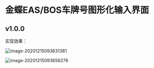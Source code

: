 # 金蝶EAS/BOS车牌号图形化输入界面

## v1.0.0

实现效果：

![image-20201215093631381](C:\Users\veeja\AppData\Roaming\Typora\typora-user-images\image-20201215093631381.png)

![image-20201215093656278](C:\Users\veeja\AppData\Roaming\Typora\typora-user-images\image-20201215093656278.png)